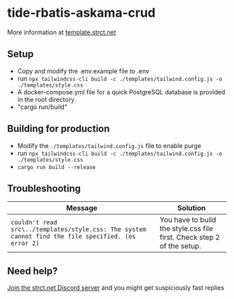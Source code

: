 # tide-rbatis-askama-crud

More information at [template.strct.net](https://template.strct.net)

## Setup

- Copy and modify the .env.example file to .env
- run `npx tailwindcss-cli build -c ./templates/tailwind.config.js -o ./templates/style.css`
- A docker-compose.yml file for a quick PostgreSQL database is provided in the root directory.
- "cargo run/build"

## Building for production

- Modify the `./templates/tailwind.config.js` file to enable purge
- run `npx tailwindcss-cli build -c ./templates/tailwind.config.js -o ./templates/style.css`
- `cargo run build --release`


## Troubleshooting
| Message | Solution |
|---------|----------|
|`couldn't read src\../templates/style.css: The system cannot find the file specified. (os error 2)`|You have to build the style.css file first. Check step 2 of the setup.|

## Need help?

[Join the strct.net Discord server](https://discord.strct.net/) and you might get suspiciously fast replies
